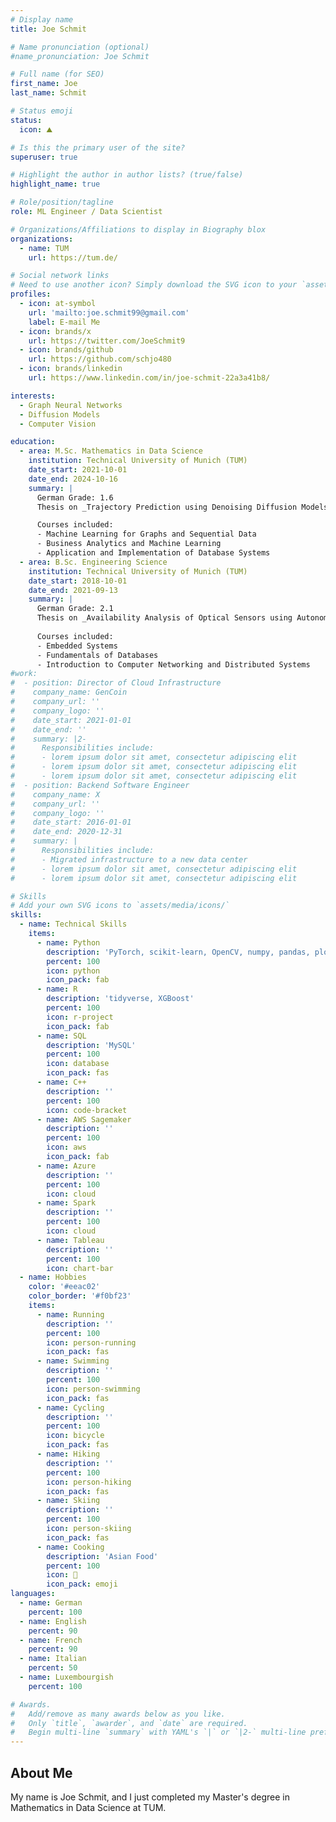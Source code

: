 ```yaml
---
# Display name
title: Joe Schmit

# Name pronunciation (optional)
#name_pronunciation: Joe Schmit

# Full name (for SEO)
first_name: Joe
last_name: Schmit

# Status emoji
status:
  icon: ⛰️

# Is this the primary user of the site?
superuser: true

# Highlight the author in author lists? (true/false)
highlight_name: true

# Role/position/tagline
role: ML Engineer / Data Scientist

# Organizations/Affiliations to display in Biography blox
organizations:
  - name: TUM
    url: https://tum.de/

# Social network links
# Need to use another icon? Simply download the SVG icon to your `assets/media/icons/` folder.
profiles:
  - icon: at-symbol
    url: 'mailto:joe.schmit99@gmail.com'
    label: E-mail Me
  - icon: brands/x
    url: https://twitter.com/JoeSchmit9
  - icon: brands/github
    url: https://github.com/schjo480
  - icon: brands/linkedin
    url: https://www.linkedin.com/in/joe-schmit-22a3a41b8/

interests:
  - Graph Neural Networks
  - Diffusion Models
  - Computer Vision

education:
  - area: M.Sc. Mathematics in Data Science
    institution: Technical University of Munich (TUM)
    date_start: 2021-10-01
    date_end: 2024-10-16
    summary: |
      German Grade: 1.6
      Thesis on _Trajectory Prediction using Denoising Diffusion Models_. Supervised by [Prof. Stephan Günnemann](https://www.cs.cit.tum.de/daml/guennemann/)

      Courses included:
      - Machine Learning for Graphs and Sequential Data
      - Business Analytics and Machine Learning
      - Application and Implementation of Database Systems
  - area: B.Sc. Engineering Science
    institution: Technical University of Munich (TUM)
    date_start: 2018-10-01
    date_end: 2021-09-13
    summary: |
      German Grade: 2.1
      Thesis on _Availability Analysis of Optical Sensors using Autonomous Driving Data_. Supervised by [Prof. Markus Lienkamp](https://www.mos.ed.tum.de/ftm/personen/mitarbeiter/prof-dr-ing-markus-lienkamp-lebenslauf/)
      
      Courses included:
      - Embedded Systems
      - Fundamentals of Databases
      - Introduction to Computer Networking and Distributed Systems
#work:
#  - position: Director of Cloud Infrastructure
#    company_name: GenCoin
#    company_url: ''
#    company_logo: ''
#    date_start: 2021-01-01
#    date_end: ''
#    summary: |2-
#      Responsibilities include:
#      - lorem ipsum dolor sit amet, consectetur adipiscing elit
#      - lorem ipsum dolor sit amet, consectetur adipiscing elit
#      - lorem ipsum dolor sit amet, consectetur adipiscing elit
#  - position: Backend Software Engineer
#    company_name: X
#    company_url: ''
#    company_logo: ''
#    date_start: 2016-01-01
#    date_end: 2020-12-31
#    summary: |
#      Responsibilities include:
#      - Migrated infrastructure to a new data center
#      - lorem ipsum dolor sit amet, consectetur adipiscing elit
#      - lorem ipsum dolor sit amet, consectetur adipiscing elit

# Skills
# Add your own SVG icons to `assets/media/icons/`
skills:
  - name: Technical Skills
    items:
      - name: Python
        description: 'PyTorch, scikit-learn, OpenCV, numpy, pandas, plotly'
        percent: 100
        icon: python
        icon_pack: fab
      - name: R
        description: 'tidyverse, XGBoost'
        percent: 100
        icon: r-project
        icon_pack: fab
      - name: SQL
        description: 'MySQL'
        percent: 100
        icon: database
        icon_pack: fas
      - name: C++
        description: ''
        percent: 100
        icon: code-bracket
      - name: AWS Sagemaker
        description: ''
        percent: 100
        icon: aws
        icon_pack: fab
      - name: Azure
        description: ''
        percent: 100
        icon: cloud
      - name: Spark
        description: ''
        percent: 100
        icon: cloud
      - name: Tableau
        description: ''
        percent: 100
        icon: chart-bar
  - name: Hobbies
    color: '#eeac02'
    color_border: '#f0bf23'
    items:
      - name: Running
        description: ''
        percent: 100
        icon: person-running
        icon_pack: fas
      - name: Swimming
        description: ''
        percent: 100
        icon: person-swimming
        icon_pack: fas
      - name: Cycling
        description: ''
        percent: 100
        icon: bicycle
        icon_pack: fas
      - name: Hiking
        description: ''
        percent: 100
        icon: person-hiking
        icon_pack: fas
      - name: Skiing
        description: ''
        percent: 100
        icon: person-skiing
        icon_pack: fas
      - name: Cooking
        description: 'Asian Food'
        percent: 100
        icon: 🍚
        icon_pack: emoji
languages:
  - name: German
    percent: 100
  - name: English
    percent: 90
  - name: French
    percent: 90
  - name: Italian
    percent: 50
  - name: Luxembourgish
    percent: 100

# Awards.
#   Add/remove as many awards below as you like.
#   Only `title`, `awarder`, and `date` are required.
#   Begin multi-line `summary` with YAML's `|` or `|2-` multi-line prefix and indent 2 spaces below.
---
```

## About Me

My name is Joe Schmit, and I just completed my Master's degree in Mathematics in Data Science at TUM.